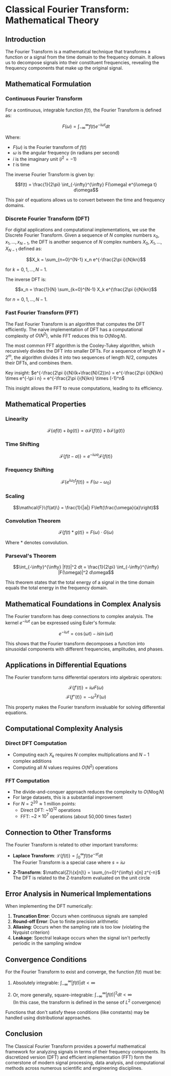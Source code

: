 # Classical Fourier Transform: Mathematical Theory

## Introduction

The Fourier Transform is a mathematical technique that transforms a function or a signal from the time domain to the frequency domain. It allows us to decompose signals into their constituent frequencies, revealing the frequency components that make up the original signal.

## Mathematical Formulation

### Continuous Fourier Transform

For a continuous, integrable function $f(t)$, the Fourier Transform is defined as:

$$F(\omega) = \int_{-\infty}^{\infty} f(t) e^{-i\omega t} dt$$

Where:
- $F(\omega)$ is the Fourier transform of $f(t)$
- $\omega$ is the angular frequency (in radians per second)
- $i$ is the imaginary unit ($i^2 = -1$)
- $t$ is time

The inverse Fourier Transform is given by:

$$f(t) = \frac{1}{2\pi} \int_{-\infty}^{\infty} F(\omega) e^{i\omega t} d\omega$$

This pair of equations allows us to convert between the time and frequency domains.

### Discrete Fourier Transform (DFT)

For digital applications and computational implementations, we use the Discrete Fourier Transform. Given a sequence of $N$ complex numbers $x_0, x_1, ..., x_{N-1}$, the DFT is another sequence of $N$ complex numbers $X_0, X_1, ..., X_{N-1}$ defined as:

$$X_k = \sum_{n=0}^{N-1} x_n e^{-\frac{2\pi i}{N}kn}$$

for $k = 0, 1, ..., N-1$.

The inverse DFT is:

$$x_n = \frac{1}{N} \sum_{k=0}^{N-1} X_k e^{\frac{2\pi i}{N}kn}$$

for $n = 0, 1, ..., N-1$.

### Fast Fourier Transform (FFT)

The Fast Fourier Transform is an algorithm that computes the DFT efficiently. The naive implementation of DFT has a computational complexity of $O(N^2)$, while FFT reduces this to $O(N \log N)$.

The most common FFT algorithm is the Cooley-Tukey algorithm, which recursively divides the DFT into smaller DFTs. For a sequence of length $N = 2^m$, the algorithm divides it into two sequences of length $N/2$, computes their DFTs, and combines them.

Key insight: $e^{-\frac{2\pi i}{N}(k+\frac{N}{2})n} = e^{-\frac{2\pi i}{N}kn} \times e^{-\pi i n} = e^{-\frac{2\pi i}{N}kn} \times (-1)^n$

This insight allows the FFT to reuse computations, leading to its efficiency.

## Mathematical Properties

### Linearity

$$\mathcal{F}\{a f(t) + b g(t)\} = a \mathcal{F}\{f(t)\} + b \mathcal{F}\{g(t)\}$$

### Time Shifting

$$\mathcal{F}\{f(t-a)\} = e^{-i\omega a} \mathcal{F}\{f(t)\}$$

### Frequency Shifting

$$\mathcal{F}\{e^{i\omega_0 t} f(t)\} = F(\omega - \omega_0)$$

### Scaling

$$\mathcal{F}\{f(at)\} = \frac{1}{|a|} F\left(\frac{\omega}{a}\right)$$

### Convolution Theorem

$$\mathcal{F}\{f(t) * g(t)\} = F(\omega) \cdot G(\omega)$$

Where $*$ denotes convolution.

### Parseval's Theorem

$$\int_{-\infty}^{\infty} |f(t)|^2 dt = \frac{1}{2\pi} \int_{-\infty}^{\infty} |F(\omega)|^2 d\omega$$

This theorem states that the total energy of a signal in the time domain equals the total energy in the frequency domain.

## Mathematical Foundations in Complex Analysis

The Fourier transform has deep connections to complex analysis. The kernel $e^{-i\omega t}$ can be expressed using Euler's formula:

$$e^{-i\omega t} = \cos(\omega t) - i \sin(\omega t)$$

This shows that the Fourier transform decomposes a function into sinusoidal components with different frequencies, amplitudes, and phases.

## Applications in Differential Equations

The Fourier transform turns differential operators into algebraic operators:

$$\mathcal{F}\{f'(t)\} = i\omega F(\omega)$$
$$\mathcal{F}\{f''(t)\} = -\omega^2 F(\omega)$$

This property makes the Fourier transform invaluable for solving differential equations.

## Computational Complexity Analysis

### Direct DFT Computation
- Computing each $X_k$ requires $N$ complex multiplications and $N-1$ complex additions
- Computing all $N$ values requires $O(N^2)$ operations

### FFT Computation
- The divide-and-conquer approach reduces the complexity to $O(N \log N)$
- For large datasets, this is a substantial improvement
- For $N = 2^{20} \approx 1$ million points:
  - Direct DFT: ~$10^{12}$ operations
  - FFT: ~$2 \times 10^7$ operations (about 50,000 times faster)

## Connection to Other Transforms

The Fourier Transform is related to other important transforms:

- **Laplace Transform**: $\mathcal{L}\{f(t)\} = \int_{0}^{\infty} f(t) e^{-st} dt$  
  The Fourier Transform is a special case where $s = i\omega$
  
- **Z-Transform**: $\mathcal{Z}\{x[n]\} = \sum_{n=0}^{\infty} x[n] z^{-n}$  
  The DFT is related to the Z-transform evaluated on the unit circle

## Error Analysis in Numerical Implementations

When implementing the DFT numerically:

1. **Truncation Error**: Occurs when continuous signals are sampled
2. **Round-off Error**: Due to finite precision arithmetic
3. **Aliasing**: Occurs when the sampling rate is too low (violating the Nyquist criterion)
4. **Leakage**: Spectral leakage occurs when the signal isn't perfectly periodic in the sampling window

## Convergence Conditions

For the Fourier Transform to exist and converge, the function $f(t)$ must be:

1. Absolutely integrable: $\int_{-\infty}^{\infty} |f(t)| dt < \infty$
   
2. Or, more generally, square-integrable: $\int_{-\infty}^{\infty} |f(t)|^2 dt < \infty$  
   (In this case, the transform is defined in the sense of $L^2$ convergence)

Functions that don't satisfy these conditions (like constants) may be handled using distributional approaches.

## Conclusion

The Classical Fourier Transform provides a powerful mathematical framework for analyzing signals in terms of their frequency components. Its discretized version (DFT) and efficient implementation (FFT) form the cornerstone of modern signal processing, data analysis, and computational methods across numerous scientific and engineering disciplines.